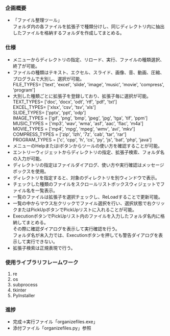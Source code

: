 ### 企画概要
* 「ファイル整理ツール」<br>
フォルダ内の各ファイルを拡張子で種類分けし、同じディレクトリ内に抽出したファイルを格納するフォルダを作成してまとめる。

### 仕様
* メニューからディレクトリの指定、リロード、実行、ファイルの種類選択、終了が可能。
* ファイルの種類はテキスト、エクセル、スライド、画像、音、動画、圧縮、プログラムで大別し、選択が可能。<br>
FILE_TYPES= ['text', 'excel', 'slide', 'image', 'music', 'movie', 'compress', 'program']
* 大別した種類ごとに拡張子を登録しており、拡張子毎に選択が可能。<br>
TEXT_TYPES= ['doc', 'docx', 'odt', 'rtf', 'pdf', 'txt']<br>
EXCEL_TYPES= ['xlsx', 'csv', 'tsv', 'xls']<br>
SLIDE_TYPES= ['pptx', 'ppt', 'odp']<br>
IMAGE_TYPES = ['gif', 'png', 'bmp', 'jpeg', 'jpg', 'tga', 'tif', 'ppm']<br>
MUSIC_TYPES = ['mp3', 'wav', 'wma', 'asf', 'aac', 'flac', 'm4a']<br>
MOVIE_TYPES = ['mp4', 'mpg', 'mpeg', 'wmv', 'avi', 'mkv']<br>
COMPRESS_TYPES = ['zip', 'lzh', '7z', 'cab', 'tar', 'rar']<br>
PROGRAM_TYPES = ['c', 'cpp', 'h', 'cs', 'py', 'js', 'bat', 'php', 'java']
* メニューのHelpまたはiボタンからツールの使い方を確認することが可能。
* エントリーウィジェットからディレクトリの指定、拡張子検索、フォルダ名の入力が可能。
* ディレクトリの指定はファイルダイアログ、使い方や実行確認はメッセージボックスを使用。
* ディレクトリを指定すると、対象のディレクトリを別ウィンドウで表示。
* チェックした種類のファイルをスクロールリストボックスウィジェットでファイル名を一覧表示。
* 一覧のファイルは拡張子を選択チェックし、ReLoadすることで更新可能。
* 一覧の中からマウス左クリックでファイル選択を行い、選択状態で右クリックまたはPickUpボタンでPickUpリストに入れることが可能。
* ExecutionボタンでPickUpリスト内のファイルを入力したフォルダ名内に格納してまとめる。<br>
その際に確認ダイアログを表示して実行確認を行う。<br>
フォルダ名が未入力では、Executionボタンを押しても警告ダイアログを表示して実行できない。
* 拡張子検索は正規表現で行う。

### 使用ライブラリフレームワーク
1. re
1. os
1. subprocess
1. tkinter
1. PyInstaller

### 進捗
* 完成→実行ファイル「organizefiles.exe」
* 添付ファイル「organizefiles.py」参照